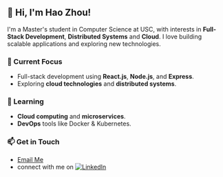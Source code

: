 ## 👋 Hi, I'm Hao Zhou!

I'm a Master's student in Computer Science at USC, with interests in **Full-Stack Development**, **Distributed Systems** and **Cloud**. I love building scalable applications and exploring new technologies.

### 🔭 Current Focus
- Full-stack development using **React.js**, **Node.js**, and **Express**.
- Exploring **cloud technologies** and **distributed systems**.

### 🌱 Learning
- **Cloud computing** and **microservices**.
- **DevOps** tools like Docker & Kubernetes.

### 📫 Get in Touch
- [Email Me](mailto:contact.haozhou@gmail.com)
- connect with me on <a href="https://www.linkedin.com/in/hao-zhou-" target="_blank"><img alt="LinkedIn" src="https://img.shields.io/badge/linkedin-%230077B5.svg?&style=for-the-badge&logo=linkedin&logoColor=white" /></a>
<!--
**haozhou1919/haozhou1919** is a ✨ _special_ ✨ repository because its `README.md` (this file) appears on your GitHub profile.

Here are some ideas to get you started:

- 🔭 I’m currently working on ...
- 🌱 I’m currently learning ...
- 👯 I’m looking to collaborate on ...
- 🤔 I’m looking for help with ...
- 💬 Ask me about ...
- 📫 How to reach me: ...
- 😄 Pronouns: ...
- ⚡ Fun fact: ...
-->
